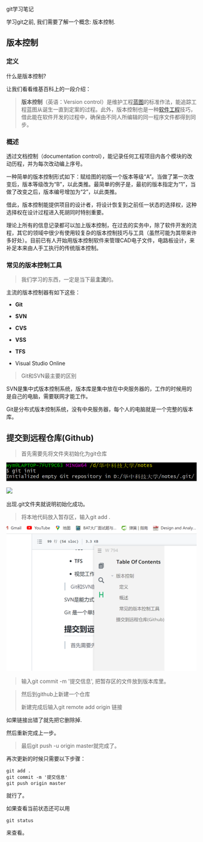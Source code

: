 git学习笔记

学习git之前, 我们需要了解一个概念: 版本控制.

## 版本控制

### 定义

什么是版本控制?

让我们看看维基百科上的一段介绍：

> **版本控制**（英语：Version control）是维护工程[蓝图](https://zh.wikipedia.org/wiki/%E8%97%8D%E5%9C%96 "蓝图")的标准作法，能追踪工程蓝图从诞生一直到定案的过程。此外，版本控制也是一种[软件工程](https://zh.wikipedia.org/wiki/%E8%BB%9F%E9%AB%94%E5%B7%A5%E7%A8%8B "软件工程")技巧，借此能在软件开发的过程中，确保由不同人所编辑的同一程序文件都得到同步。

### 概述

透过文档控制（documentation control），能记录任何工程项目内各个模块的改动历程，并为每次改动编上序号。

一种简单的版本控制形式如下：赋给图的初版一个版本等级“A”。当做了第一次改变后，版本等级改为“B”，以此类推。最简单的例子是，最初的版本指定为“1”，当做了改变之后，版本编号增加为“2”，以此类推。

借此，版本控制能提供项目的设计者，将设计恢复到之前任一状态的选择权，这种选择权在设计过程进入死胡同时特别重要。

理论上所有的信息记录都可以加上版本控制，在过去的实务中，除了软件开发的流程，其它的领域中很少有使用较复杂的版本控制技巧与工具（虽然可能为其带来许多好处）。目前已有人开始用版本控制软件来管理CAD电子文件，电路板设计，来补足本来由人手工执行的传统版本控制。

### 常见的版本控制工具

> 我们学习的东西，一定是当下最**主流**的。

主流的版本控制器有如下这些：

- **Git**

- **SVN**

- **CVS**

- **VSS**

- **TFS**

- Visual Studio Online

> Git和SVN最主要的区别

SVN是集中式版本控制系统，版本库是集中放在中央服务器的，工作的时候用的是自己的电脑，需要联网才能工作。

Git是分布式版本控制系统，没有中央服务器，每个人的电脑就是一个完整的版本库。

## 提交到远程仓库(Github)

> 首先需要先将文件夹初始化为git仓库

![](assets/2022-08-11-16-39-31-image.png)

![](D:\华中科技大学\notes\images\2022-08-11-16-35-55-image.png)

出现.git文件夹就说明初始化成功。

> 将本地代码放入暂存区，输入git add .

![](assets/2022-08-11-16-41-45-image.png)

> 输入git commit -m '提交信息', 把暂存区的文件放到版本库里。



> 然后到github上新建一个仓库
> 
> 新建完成后输入git remote add origin 链接



如果链接出错了就先把它删除掉.



然后重新完成上一步。

> 最后git push -u origin master就完成了。



再次更新的时候只需要以下步骤：

```shell
git add .
git commit -m '提交信息'
git push origin master
```

就行了。

如果查看当前状态还可以用

```shell
git status
```

来查看。
